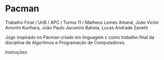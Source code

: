 # Pacman
Trabalho Final / UnB / APC / Turma 11 / Matheus Lemes Amaral, João Victor Amorim Kurihara, João Paulo Jacomini Batista, Lucas Andrade Zanetti

Jogo inspirado no Pacman criado em linguagem c como trabalho final da disciplina de Algoritmos e Programação de Computadores.

Instruções: